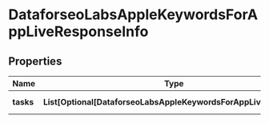 # DataforseoLabsAppleKeywordsForAppLiveResponseInfo


## Properties

| Name | Type | Description | Notes |
|------------ | ------------- | ------------- | -------------|
**tasks** | **List[Optional[DataforseoLabsAppleKeywordsForAppLiveTaskInfo]]** | array of tasks |[optional]|